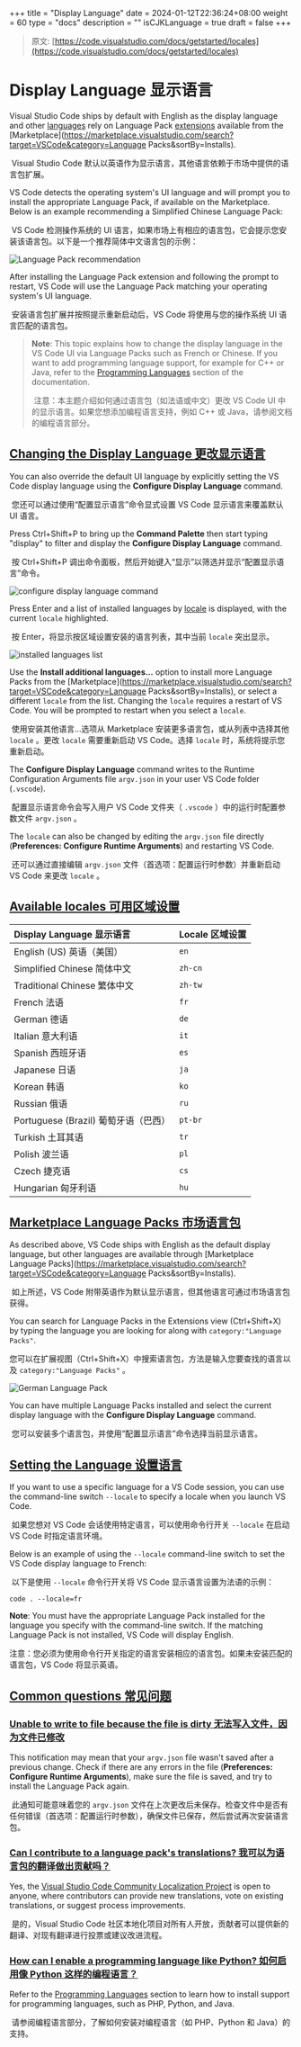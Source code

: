 +++
title = "Display Language"
date = 2024-01-12T22:36:24+08:00
weight = 60
type = "docs"
description = ""
isCJKLanguage = true
draft = false
+++

> 原文: [https://code.visualstudio.com/docs/getstarted/locales](https://code.visualstudio.com/docs/getstarted/locales)

# Display Language 显示语言



Visual Studio Code ships by default with English as the display language and other [languages](https://code.visualstudio.com/docs/getstarted/locales#_available-locales) rely on Language Pack [extensions](https://code.visualstudio.com/docs/editor/extension-marketplace) available from the [Marketplace](https://marketplace.visualstudio.com/search?target=VSCode&category=Language Packs&sortBy=Installs).

​​	Visual Studio Code 默认以英语作为显示语言，其他语言依赖于市场中提供的语言包扩展。

VS Code detects the operating system's UI language and will prompt you to install the appropriate Language Pack, if available on the Marketplace. Below is an example recommending a Simplified Chinese Language Pack:

​	VS Code 检测操作系统的 UI 语言，如果市场上有相应的语言包，它会提示您安装该语言包。以下是一个推荐简体中文语言包的示例：

![Language Pack recommendation](./DisplayLanguage_img/lang-pack-recommendation.png)

After installing the Language Pack extension and following the prompt to restart, VS Code will use the Language Pack matching your operating system's UI language.

​​	安装语言包扩展并按照提示重新启动后，VS Code 将使用与您的操作系统 UI 语言匹配的语言包。

> **Note**: This topic explains how to change the display language in the VS Code UI via Language Packs such as French or Chinese. If you want to add programming language support, for example for C++ or Java, refer to the [Programming Languages](https://code.visualstudio.com/docs/languages/overview) section of the documentation.
>
> ​​	注意：本主题介绍如何通过语言包（如法语或中文）更改 VS Code UI 中的显示语言。如果您想添加编程语言支持，例如 C++ 或 Java，请参阅文档的编程语言部分。

## [Changing the Display Language 更改显示语言](https://code.visualstudio.com/docs/getstarted/locales#_changing-the-display-language)

You can also override the default UI language by explicitly setting the VS Code display language using the **Configure Display Language** command.

​​	您还可以通过使用“配置显示语言”命令显式设置 VS Code 显示语言来覆盖默认 UI 语言。

Press Ctrl+Shift+P to bring up the **Command Palette** then start typing "display" to filter and display the **Configure Display Language** command.

​​	按 Ctrl+Shift+P 调出命令面板，然后开始键入“显示”以筛选并显示“配置显示语言”命令。

![configure display language command](./DisplayLanguage_img/configure-language-command.png)

Press Enter and a list of installed languages by [locale](https://code.visualstudio.com/docs/getstarted/locales#_available-locales) is displayed, with the current `locale` highlighted.

​​	按 Enter，将显示按区域设置安装的语言列表，其中当前 `locale` 突出显示。

![installed languages list](./DisplayLanguage_img/installed-languages-list.png)

Use the **Install additional languages...** option to install more Language Packs from the [Marketplace](https://marketplace.visualstudio.com/search?target=VSCode&category=Language Packs&sortBy=Installs), or select a different `locale` from the list. Changing the `locale` requires a restart of VS Code. You will be prompted to restart when you select a `locale`.

​​	使用安装其他语言...选项从 Marketplace 安装更多语言包，或从列表中选择其他 `locale` 。更改 `locale` 需要重新启动 VS Code。选择 `locale` 时，系统将提示您重新启动。

The **Configure Display Language** command writes to the Runtime Configuration Arguments file `argv.json` in your user VS Code folder (`.vscode`).

​​	配置显示语言命令会写入用户 VS Code 文件夹（ `.vscode` ）中的运行时配置参数文件 `argv.json` 。

The `locale` can also be changed by editing the `argv.json` file directly (**Preferences: Configure Runtime Arguments**) and restarting VS Code.

​​	还可以通过直接编辑 `argv.json` 文件（首选项：配置运行时参数）并重新启动 VS Code 来更改 `locale` 。

## [Available locales 可用区域设置](https://code.visualstudio.com/docs/getstarted/locales#_available-locales)

| Display Language 显示语言            | Locale 区域设置 |
| :----------------------------------- | :-------------- |
| English (US) 英语（美国）            | `en`            |
| Simplified Chinese 简体中文          | `zh-cn`         |
| Traditional Chinese 繁体中文         | `zh-tw`         |
| French 法语                          | `fr`            |
| German 德语                          | `de`            |
| Italian 意大利语                     | `it`            |
| Spanish 西班牙语                     | `es`            |
| Japanese 日语                        | `ja`            |
| Korean 韩语                          | `ko`            |
| Russian 俄语                         | `ru`            |
| Portuguese (Brazil) 葡萄牙语（巴西） | `pt-br`         |
| Turkish 土耳其语                     | `tr`            |
| Polish 波兰语                        | `pl`            |
| Czech 捷克语                         | `cs`            |
| Hungarian 匈牙利语                   | `hu`            |

## [Marketplace Language Packs 市场语言包](https://code.visualstudio.com/docs/getstarted/locales#_marketplace-language-packs)

As described above, VS Code ships with English as the default display language, but other languages are available through [Marketplace Language Packs](https://marketplace.visualstudio.com/search?target=VSCode&category=Language Packs&sortBy=Installs).

​​	如上所述，VS Code 附带英语作为默认显示语言，但其他语言可通过市场语言包获得。

You can search for Language Packs in the Extensions view (Ctrl+Shift+X) by typing the language you are looking for along with `category:"Language Packs"`.

​​	您可以在扩展视图（Ctrl+Shift+X）中搜索语言包，方法是输入您要查找的语言以及 `category:"Language Packs"` 。

![German Language Pack](./DisplayLanguage_img/german-language-pack.png)

You can have multiple Language Packs installed and select the current display language with the **Configure Display Language** command.

​​	您可以安装多个语言包，并使用“配置显示语言”命令选择当前显示语言。

## [Setting the Language 设置语言](https://code.visualstudio.com/docs/getstarted/locales#_setting-the-language)

If you want to use a specific language for a VS Code session, you can use the command-line switch `--locale` to specify a locale when you launch VS Code.

​​	如果您想对 VS Code 会话使用特定语言，可以使用命令行开关 `--locale` 在启动 VS Code 时指定语言环境。

Below is an example of using the `--locale` command-line switch to set the VS Code display language to French:

​​	以下是使用 `--locale` 命令行开关将 VS Code 显示语言设置为法语的示例：

```
code . --locale=fr
```

**Note**: You must have the appropriate Language Pack installed for the language you specify with the command-line switch. If the matching Language Pack is not installed, VS Code will display English.

​​	注意：您必须为使用命令行开关指定的语言安装相应的语言包。如果未安装匹配的语言包，VS Code 将显示英语。

## [Common questions 常见问题](https://code.visualstudio.com/docs/getstarted/locales#_common-questions)

### [Unable to write to file because the file is dirty 无法写入文件，因为文件已修改](https://code.visualstudio.com/docs/getstarted/locales#_unable-to-write-to-file-because-the-file-is-dirty)

This notification may mean that your `argv.json` file wasn't saved after a previous change. Check if there are any errors in the file (**Preferences: Configure Runtime Arguments**), make sure the file is saved, and try to install the Language Pack again.

​​	此通知可能意味着您的 `argv.json` 文件在上次更改后未保存。检查文件中是否有任何错误（首选项：配置运行时参数），确保文件已保存，然后尝试再次安装语言包。

### [Can I contribute to a language pack's translations? 我可以为语言包的翻译做出贡献吗？](https://code.visualstudio.com/docs/getstarted/locales#_can-i-contribute-to-a-language-packs-translations)

Yes, the [Visual Studio Code Community Localization Project](https://aka.ms/vscodeloc) is open to anyone, where contributors can provide new translations, vote on existing translations, or suggest process improvements.

​​	是的，Visual Studio Code 社区本地化项目对所有人开放，贡献者可以提供新的翻译、对现有翻译进行投票或建议改进流程。

### [How can I enable a programming language like Python? 如何启用像 Python 这样的编程语言？](https://code.visualstudio.com/docs/getstarted/locales#_how-can-i-enable-a-programming-language-like-python)

Refer to the [Programming Languages](https://code.visualstudio.com/docs/languages/overview) section to learn how to install support for programming languages, such as PHP, Python, and Java.

​​	请参阅编程语言部分，了解如何安装对编程语言（如 PHP、Python 和 Java）的支持。
